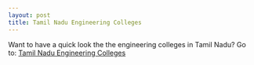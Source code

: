 ```yaml
---
layout: post
title: Tamil Nadu Engineering Colleges
---
```


Want to have a quick look the the engineering colleges in Tamil Nadu? 
Go to: [Tamil Nadu Engineering Colleges](https://tncollege.firebaseapp.com/#/)


